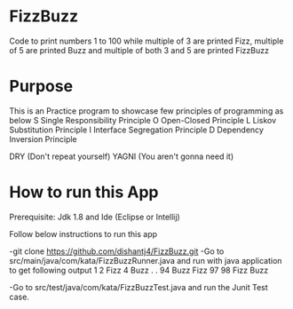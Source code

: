 # FizzBuzz
Code to print numbers 1 to 100 while multiple of 3 are printed Fizz, multiple of 5 are printed Buzz and multiple of both 3 and 5 are printed FizzBuzz


# Purpose
This is an Practice program to showcase few principles of programming as below
S Single Responsibility Principle
O Open-Closed Principle
L Liskov Substitution Principle
I Interface Segregation Principle
D Dependency Inversion Principle

DRY (Don't repeat yourself)
YAGNI (You aren't gonna need it)

# How to run this App

Prerequisite: Jdk 1.8 and Ide (Eclipse or Intellij)

Follow below instructions to run this app

-git clone https://github.com/dishantj4/FizzBuzz.git
-Go to src/main/java/com/kata/FizzBuzzRunner.java and run with java application to get following output
1
2
Fizz
4
Buzz
.
.
94
Buzz
Fizz
97
98
Fizz
Buzz

-Go to src/test/java/com/kata/FizzBuzzTest.java and run the Junit Test case.


